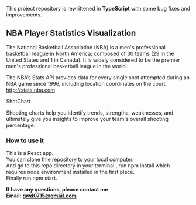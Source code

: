 This project repository is rewrittened in **TypeScript** with some bug fixes and improvements.

## NBA Player Statistics Visualization

The National Basketball Association (NBA) is a men's professional basketball league in North America; composed of 30 teams (29 in the United States and 1 in Canada). It is widely considered to be the premier men's professional basketball league in the world.

The NBA’s Stats API provides data for every single shot attempted during an NBA game since 1996, including location coordinates on the court. http://stats.nba.com

ShotChart

Shooting charts help you identify trends, strengths, weaknesses, and ultimately give you insights to improve your team's overall shooting percentage.

### How to use it

This is a React app.<br />
You can clone thie repository to your local computer.<br />
And go to this repo directory in your terminal , run npm install which requires node environment installed in the first place.<br />
Finally run npm start.<br />

**If have any questions, please contact me** <br />
**Email: gwd0715@gmail.com**
